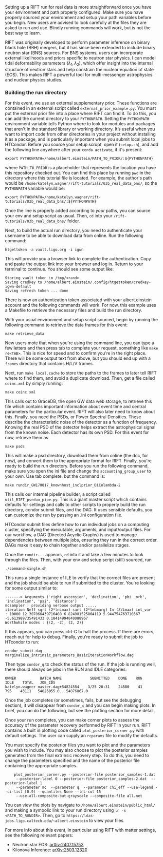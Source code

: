 Setting up a RIFT run for real data is more straightforward once you have your environment and path properly configured. Make sure you have properly sourced your environment and setup your path variables before you begin. New users are advised to look carefully at the files they are asked to run and use. Blindly running commands will work, but is not the best way to learn.

RIFT was originally developed to perform parameter inference on binary black hole (BBH) mergers, but it has since been extended to include binary neutron star (BNS) sources. For BNS systems, users can incorporate external likelihoods and priors specific to neutron star physics. I can model tidal deformability parameters ($\lambda_1, \lambda_2$), which offer insight into the internal structure of neutron stars and help constrain the nuclear equation of state (EOS). This makes RIFT a powerful tool for multi-messenger astrophysics and nuclear physics studies.

### Building the run directory
For this event, we use an external supplementary prior. These functions are contained in an external script called `external_prior_example.py`. You must put the external prior file into a place where RIFT can find it. To do this, you can add the current directory to your `PYTHONPATH`. Setting the `PYTHONPATH` environment variable tells Python where to look for modules and packages that aren't in the standard library or  working directory. It’s useful when you want to import code from other directories in your project without installing it as a package, and is particularly important when you submit local jobs to HTCondor.  Before you source your setup scrupt, open it (`setup.sh`), and add the following line anywhere after your `conda activate`, if it's present:
```
export PYTHONPATH=/home/albert.einstein/PATH_TO_PRIOR/:${PYTHONPATH}
```
where `PATH_TO_PRIOR` is a placeholder that represents the location you have this repository checked out. You can find this place by running `pwd` in the directory where this tutorial file is located. For example, the author's path would be `/home/katelyn.wagner/rift-tutorials/03b_real_data_bns/`, so the `PYTHONPATH` variable would be:
```
export PYTHONPATH=/home/katelyn.wagner/rift-tutorials/03b_real_data_bns/:${PYTHONPATH}
```
Once the line is properly added according to *your* paths, you can source your env and setup script as usual. Then, `cd` into your `/rift-tutorials/03b_real_data_bns/` folder.

Next, to build the actual run directory, you need to authenticate your username to be able to download data from online. Run the following command:

```
htgettoken -a vault.ligo.org -i igwn
```

This will provide you a browser link to complete the authentication. Copy and paste the output link into your browser and log in. Return to your terminal to continue. You should see some output like:

```
Storing vault token in /tmp/<rand>
Saving credkey to /home/albert.einstein/.config/htgettoken/credkey-igwn-default
Saving refresh token ... done
```

There is now an authentication token associated with your albert.einstein account and the following commands will work. For now, this example uses a Makefile to retrieve the necessary files and build the run directory.

With your usual environment and setup script sourced, begin by running the following command to retrieve the data frames for this event:
```
make retrieve_data
```
New users mote that when you're using the command line, you can type a few letters and then press tab to complete your request, something like `make re<TAB>`. This is nice for speed and to confirm you're in the right place. There will be some output text from above, but you should end up with a `frames` directory that contains H/L/V frames. 

Next, run `make local.cache` to store the paths to the frames to later tell RIFT where to find them, and avoid a duplicate download. Then, get a file called `coinc.xml` by simply running:
```
make coinc.xml
```
This calls out to GraceDB, the open GW data web storage, to retrieve this file which contains important information about event time and central parameters for the particular event. RIFT will also later need to know about this. Finally, you need the PSDs, or Power Spectral Densities. These describe the characteristic noise of the detector as a function of frequency. Knowing the real PSD of the detector helps extract the astrophysical signal from the known noise. Each detector has its own PSD. For this event for now, retrieve them as
```
make psds
```
This will make a psd directory, download them from online (the dcc, for now), and convert them to the appropriate format for RIFT. Finally, you're ready to build the run directory. Before you run the following command, make sure you open the ini file and change the `accounting_group_user` to your own. Use tab complete, but the command is:
```
make rundir_GW170817_knownhost_inclprior_DiColambda-2
```
This calls our internal pipeline builder, a script called `util_RIFT_pseduo_pipe.py`. This is a giant master script which contains defaults for settings and calls to other scripts to properly build the run directory, condor submit files, and the DAG. It uses sensible defaults, you can customize the run by passing an .ini configuration file.

HTCondor submit files define how to run individual jobs on a computing cluster, specifying the executable, arguments, and input/output files. For our workflow, a DAG (Directed Acyclic Graphs) is used to manage dependencies between multiple jobs, ensuring they run in the correct order. DAGs make it easy to chain together and/or parallelize stages.

Once the `rundir...` appears, `cd` into it and take a few minutes to look through the files. Then, with your env and setup script (still) sourced, run
```
./command-single.sh
```
This runs a single instance of ILE to verify that the correct files are present and the job should be able to run if submitted to the cluster. You're looking for some output similar to:
```
-------> Arguments ('right ascension', 'declination', 'phi _orb', 'inclination', 'psi', 'distance')
mcsampler : providing verbose output .....
iteration Neff sqrt (2*lnLmax) sart (2*lnLmarg) In (Z/Lmax) int_var
: 10000 12.307066439716408 6.824081525864119 5.944754763710367 -5.613989735491433 0.18414994040088967
Worthwhile modes : {(2, -2), (2, 2)}
```
It this appears, you can press ctrl-C to halt the process. If there are errors, reach out for help to debug. Finally, you're ready to submit the job to HTcondor to run:
```
condor_submit_dag marginalize_intrinsic_parameters_BasicIterationWorkflow.dag
```
Then type `condor_q` to check the status of the run. If the job is running well, there should always be jobs in the RUN and IDLE categories:
```
OWNER           BATCH_NAME             SUBMITTED    DONE    RUN    IDLE    TOTAL   JOB_IDS
katelyn.wagner master.dag+54824584    3/25 20:31    24580    41     795    43111   54825855.0...54876867.0
```

Once the job completes (or sometimes, fails, but see the debugging section), it will disappear from `condor_q` and you can begin making plots. In brief, you can do the following, but see the plotting section for more detail.

Once your run completes, you can make corner plots to assess the accuracy of the parameter recovery performed by RIFT in your run. RIFT contains a built in plotting code called `plot_posterior_corner.py` with default settings. The user can supply an `rcparams` file to modify the defaults. 

You must specify the posterior files you want to plot and the parameters you wish to include. You may also choose to plot the posterior samples generated from the final extrinsic recovery step. To do this, you need to change the parameters specified and the name of the posterior file containing the appropriate samples.
```
    plot_posterior_corner.py --posterior-file posterior_samples-1.dat
     --posterior-label 0 --posterior-file posterior_samples-2.dat  --posterior-label 1 
     --parameter mc  --parameter q  --parameter chi_eff --use-legend --ci-list [0.9] --quantiles None --lnL-cut 15 
     --use-all-composite-but-grayscale --composite-file all.net
```
You can view the plots by navigate to `/home/albert.einstein/public_html/` and making a symbolic link to your run directory using `ln -s <PATH_TO_RUNDIR>`. Then, go to `https://ldas-jobs.ligo.caltech.edu/~albert.einstein` to view your files.

For more info about this event, in particular using RIFT with matter settings, see the following relevant papers:
- Neutron star EOS: [arXiv:2407.15753](https://arxiv.org/pdf/2407.15753)
- Kilonova Inference: [arXiv:2503.12320](https://arxiv.org/pdf/2503.12320)